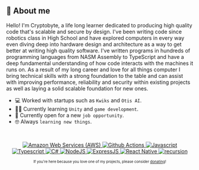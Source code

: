 ## 🤖 About me

Hello! I'm Cryptobyte, a life long learner dedicated to producing high quality code that's scalable and secure by design. I've been writing code since robotics class in High School and have explored computers in every way even diving deep into hardware design and architecture as a way to get better at writing high quality software. I've written programs in hundreds of programming languages from NASM Assembly to TypeScript and have a deep fundamental understanding of how code interacts with the machines it runs on. As a result of my long career and love for all things computer I bring technical skills with a strong foundation to the table and can assist with improving performance, reliability and security within existing projects as well as laying a solid scalable foundation for new ones.

- 💻 Worked with startups such as `Kwiks` and `Otis AI`.
- 🧑‍🎓 Currently learning `Unity` and `game development`.
- 🤔 Currently open for a new `job opportunity`.
- 🤓 Always `learning new things`.

<br>

<p align="center"> 
  <a href="https://aws.amazon.com" target="_blank"> 
    <img alt="Amazon Web Services (AWS)" src="https://img.shields.io/badge/AWS%20-%23E34F26.svg?style=plastic&logo=amazonaws&logoColor=white">
  </a>
	
  <a href="https://github.com/features/actions" target="_blank">
    <img alt="Github Actions" src="https://img.shields.io/badge/Github%20Actions%20-%231572B6.svg?style=plastic&logo=githubactions&logoColor=white">
  </a>

  <a href="https://developer.mozilla.org/en-US/docs/Web/JavaScript" target="_blank"> 
    <img alt="Javascript" src="https://img.shields.io/badge/Javascript%20-%232370ED.svg?style=plastic&logo=javascript&logoColor=white">
  </a> 

  <a href="https://www.typescriptlang.org/" target="_blank"> 
    <img alt="Typescript" src="https://img.shields.io/badge/TypeScript%20-%2300599C.svg?style=plastic&logo=typescript&logoColor=white">
  </a> 

  <a href="https://docs.microsoft.com/en-us/dotnet/csharp/" target="_blank"> 
    <img alt="C#" src="https://img.shields.io/badge/C--Sharp%20-%23F7DF1E.svg?style=plastic&logo=csharp&logoColor=white">
  </a>
	
  <a href="https://nodejs.org/en/" target="_blank">
    <img alt="NodeJS" src="https://img.shields.io/badge/NodeJS%20-%23F05033.svg?style=plastic&logo=nodedotjs&logoColor=white">
  </a>

  <a href="https://expressjs.com/" target="_blank">
    <img alt="ExpressJS" src="https://img.shields.io/badge/ExpressJS-%23181717.svg?style=plastic&logo=express&logoColor=white">
  </a>

  <a href="https://reactnative.dev/" target="_blank">
    <img alt="React Native" src="https://img.shields.io/badge/-React%20Native-FE7A16?style=plastic&logo=react&logoColor=white">
  </a>

  <a href="https://github.com/cryptobyte" target="_blank">
    <img alt="recursion" src="https://komarev.com/ghpvc/?username=Cryptobyte&style=plastic&label=Views">
  </a>
</p>

<p align="center">
  <sub>
    <sup>
      If you're here because you love one of my projects, please consider <a target="_blank" href="https://www.paypal.com/donate/?hosted_button_id=JCY4J6RQ9BZQW">donating</a>!
    </sup>
  </sub>
</p>
